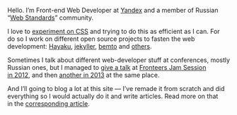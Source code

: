 Hello. I’m Front-end Web Developer at [Yandex](http://yandex.com) and a member of Russian “[Web Standards](http://web-standards.ru/about/en/)” community.

I love to [experiment on CSS](fun/) and trying to do this as efficient as I can. For do so I work on different open source projects to fasten the web development: [Hayaku](http://hayakubundle.com), [jekyller](gh:shower/jekyller), [bemto](gh:kizu/bemto) and [others](gh:kizu?tab=repositories).

Sometimes I talk about different web-developer stuff at conferences, mostly Russian ones, but I managed to [give a talk](http://vimeo.com/51897358) at [Fronteers Jam Session in 2012](http://fronteers.nl/congres/2012/jam-session), and then [another in 2013](https://fronteers.nl/congres/2013/jam-session/dont-look-into-the-source) at the same place.

And I’ll going to blog a lot at this site — I’ve remade it from scratch and did everything so I would actually do it and write articles. Read more on that in the [corresponding article](:restart).
